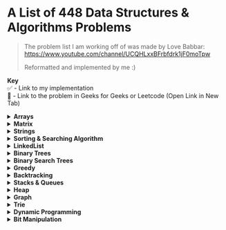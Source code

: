 # A List of 448 Data Structures & Algorithms Problems 

> The problem list I am working off of was made by Love Babbar: https://www.youtube.com/channel/UCQHLxxBFrbfdrk1jF0moTpw 
> 
> Reformatted and implemented by me :)

**Key** \
 ✅ - Link to my implementation \
 🔗 - Link to the problem in Geeks for Geeks or Leetcode (Open Link in New Tab)

<details>
  <summary><strong>Arrays</strong></summary>
  
  ### Array Problems - Count: 36
  
  - [x] Reverse the array - [🔗 Problem](https://www.geeksforgeeks.org/write-a-program-to-reverse-an-array-or-string/) - [✅ Implementation](array/reverse-array.py)
  - [x] Find the maximum and minimum element in an array - [🔗 Problem](https://www.geeksforgeeks.org/maximum-and-minimum-in-an-array/) - [✅ Implementation](array/max-min-comp.py)
  - [ ] Find the "Kth" max and min element of an array - [🔗 Problem](https://practice.geeksforgeeks.org/problems/kth-smallest-element/0)
  - [ ] Given an array which consists of only 0, 1 and 2. Sort the array without using any sorting algo - [🔗 Problem](https://practice.geeksforgeeks.org/problems/sort-an-array-of-0s-1s-and-2s/0)
  - [ ] Move all the negative elements to one side of the array - [🔗 Problem](https://www.geeksforgeeks.org/move-negative-numbers-beginning-positive-end-constant-extra-space/)
  - [ ] Find the Union and Intersection of the two sorted arrays. - [🔗 Problem](https://practice.geeksforgeeks.org/problems/union-of-two-arrays/0)
  - [ ] Write a program to cyclically rotate an array by one. - [🔗 Problem](https://practice.geeksforgeeks.org/problems/cyclically-rotate-an-array-by-one/0)
  - [ ] <strong>find Largest sum contiguous Subarray [V. IMP]</strong> - [🔗 Problem](https://practice.geeksforgeeks.org/problems/kadanes-algorithm/0)
  - [ ] <strong>Minimise the maximum difference between heights [V.IMP]</strong> 
  - [ ] Minimum no. of Jumps to reach end of an array
  - [x] find duplicate in an array of N+1 Integers - [🔗 Problem](https://leetcode.com/problems/find-the-duplicate-number/) - [✅ Implementation](array/find-dup.py)
  - [ ] Merge 2 sorted arrays without using Extra space.
  - [ ] <strong>Kadane's Algo [V.V.V.V.V IMP]</strong>
  - [ ] Merge Intervals
  - [ ] Next Permutation
  - [ ] Count Inversion
  - [ ] Best time to buy and Sell stock
  - [ ] find all pairs on integer array whose sum is equal to given number
  - [ ] find common elements In 3 sorted arrays
  - [ ] Rearrange the array in alternating positive and negative items with O(1) extra space
  - [ ] Find if there is any subarray with sum equal to 0
  - [ ] Find factorial of a large number
  - [ ] find maximum product subarray 
  - [ ] Find longest coinsecutive subsequence
  - [ ] Given an array of size n and a number k, fin all elements that appear more than " n/k " times.
  - [ ] Maximum profit by buying and selling a share atmost twice
  - [ ] Find whether an array is a subset of another array
  - [ ] Find the triplet that sum to a given value
  - [ ] Trapping Rain water problem
  - [ ] Chocolate Distribution problem
  - [ ] Smallest Subarray with sum greater than a given value
  - [ ] Three way partitioning of an array around a given value
  - [ ] Minimum swaps required bring elements less equal K together
  - [ ] Minimum no. of operations required to make an array palindrome
  - [ ] Median of 2 sorted arrays of equal size
  - [ ] Median of 2 sorted arrays of different size
   
</details>

<details>
  <summary><strong>Matrix</strong></summary>
  
  ### Matrix Problems - Count: 10
  
  - [ ] Spiral traversal on a Matrix
  - [ ] Search an element in a matriix
  - [ ] Find median in a row wise sorted matrix
  - [ ] Find row with maximum no. of 1's
  - [ ] Print elements in sorted order using row-column wise sorted matrix
  - [ ] Maximum size rectangle
  - [ ] Find a specific pair in matrix
  - [ ] Rotate matrix by 90 degrees
  - [ ] Kth smallest element in a row-cpumn wise sorted matrix
  - [ ] Common elements in all rows of a given matrix

</details>


<details>
  <summary><strong>Strings</strong></summary>
  
  ### String Problems - Count: 43
  
  - [x] Reverse a String - [✅ Implementation](strings/reverse-string.py)
  - [ ] Check whether a String is Palindrome or not
  - [ ] Find Duplicate characters in a string
  - [ ] Why strings are immutable in Java?
  - [ ] Write a Code to check whether one string is a rotation of another
  - [ ] Write a Program to check whether a string is a valid shuffle of two strings or not
  - [ ] Count and Say problem
  - [ ] Write a program to find the longest Palindrome in a string.[ Longest palindromic Substring]
  - [ ] Find Longest Recurring Subsequence in String
  - [ ] Print all Subsequences of a string.
  - [ ] Print all the permutations of the given string
  - [ ] Split the Binary string into two substring with equal 0’s and 1’s
  - [ ] <strong>Word Wrap Problem [VERY IMP]</strong>
  - [ ] <strong>EDIT Distance [Very Imp] </strong>
  - [ ] <strong>Find next greater number with same set of digits. [Very Very IMP]</strong>
  - [ ] <strong>Balanced Parenthesis problem.[Imp]</strong>
  - [ ] <strong>Word break Problem[ Very Imp]</strong>
  - [ ] Rabin Karp Algo
  - [ ] KMP Algo
  - [ ] Convert a Sentence into its equivalent mobile numeric keypad sequence.
  - [ ] Minimum number of bracket reversals needed to make an expression balanced.
  - [ ] Count All Palindromic Subsequence in a given String.
  - [ ] Count of number of given string in 2D character array
  - [ ] Search a Word in a 2D Grid of characters.
  - [ ] Boyer Moore Algorithm for Pattern Searching.
  - [ ] Converting Roman Numerals to Decimal
  - [ ] Longest Common Prefix
  - [ ] Number of flips to make binary string alternate
  - [ ] Find the first repeated word in string.
  - [ ] Minimum number of swaps for bracket balancing.
  - [ ] Find the longest common subsequence between two strings.
  - [ ] Program to generate all possible valid IP addresses from given  string.
  - [ ] Write a program tofind the smallest window that contains all characters of string itself.
  - [ ] Rearrange characters in a string such that no two adjacent are same
  - [ ] Minimum characters to be added at front to make string palindrome
  - [ ] Given a sequence of words, print all anagrams together
  - [ ] Find the smallest window in a string containing all characters of another string
  - [ ] Recursively remove all adjacent duplicates
  - [ ] String matching where one string contains wildcard characters
  - [ ] Function to find Number of customers who could not get a computer
  - [ ] Transform One String to Another using Minimum Number of Given Operation
  - [ ] Check if two given strings are isomorphic to each other
  - [ ] Recursively print all sentences that can be formed from list of word lists

</details>

<details>
  <summary><strong>Sorting & Searching Algorithm</strong></summary>
  
  ### Sorting & Searching Algorithm Problems - Count: 36
  
  - [ ] Find first and last positions of an element in a sorted array
  - [ ] Find a Fixed Point (Value equal to index) in a given array
  - [ ] Search in a rotated sorted array
  - [ ] square root of an integer
  - [ ] Maximum and minimum of an array using minimum number of comparisons
  - [ ] Optimum location of point to minimize total distance
  - [ ] Find the repeating and the missing
  - [ ] find majority element
  - [ ] Searching in an array where adjacent differ by at most k
  - [ ] find a pair with a given difference
  - [ ] find four elements that sum to a given value
  - [ ] maximum sum such that no 2 elements are adjacent
  - [ ] Count triplet with sum smaller than a given value
  - [ ] merge 2 sorted arrays
  - [ ] print all subarrays with 0 sum
  - [ ] Product array Puzzle
  - [ ] Sort array according to count of set bits
  - [ ] minimum no. of swaps required to sort the array
  - [ ] Bishu and Soldiers
  - [ ] Rasta and Kheshtak
  - [ ] Kth smallest number again
  - [ ] Find pivot element in a sorted array
  - [ ] K-th Element of Two Sorted Arrays
  - [ ] Aggressive cows
  - [ ] Book Allocation Problem
  - [ ] EKOSPOJ:
  - [ ] Job Scheduling Algo
  - [ ] Missing Number in AP
  - [ ] Smallest number with atleastn trailing zeroes infactorial
  - [ ] Painters Partition Problem:
  - [ ] ROTI-Prata SPOJ
  - [ ] DoubleHelix SPOJ
  - [ ] Subset Sums
  - [ ] Findthe inversion count
  - [ ] Implement Merge-sort in-place
  - [ ] Partitioning and Sorting Arrays with Many Repeated Entries
  
</details>

<details>
  <summary><strong>LinkedList</strong></summary>
  
  ### LinkedList Problems - Count: 36
  
  - [ ] Write a Program to reverse the Linked List. (Both Iterative and recursive)
  - [ ] <strong>Reverse a Linked List in group of Given Size. [Very Imp]</strong>
  - [ ] Write a program to Detect loop in a linked list.
  - [ ] Write a program to Delete loop in a linked list.
  - [ ] Find the starting point of the loop. 
  - [ ] Remove Duplicates in a sorted Linked List.
  - [ ] Remove Duplicates in a Un-sorted Linked List.
  - [ ] Write a Program to Move the last element to Front in a Linked List.
  - [ ] Add “1” to a number represented as a Linked List.
  - [ ] Add two numbers represented by linked lists.
  - [ ] Intersection of two Sorted Linked List.
  - [ ] Intersection Point of two Linked Lists.
  - [ ] <strong>Merge Sort For Linked lists.[Very Important]</strong>
  - [ ] <strong>Quicksort for Linked Lists.[Very Important]</strong>
  - [ ] Find the middle Element of a linked list.
  - [ ] Check if a linked list is a circular linked list.
  - [ ] Split a Circular linked list into two halves.
  - [ ] Write a Program to check whether the Singly Linked list is a palindrome or not.
  - [ ] Deletion from a Circular Linked List.
  - [ ] Reverse a Doubly Linked list.
  - [ ] Find pairs with a given sum in a DLL.
  - [ ] Count triplets in a sorted DLL whose sum is equal to given value “X”.
  - [ ] <strong>Sort a “k”sorted Doubly Linked list.[Very IMP]</strong>
  - [ ] Rotate DoublyLinked list by N nodes.
  - [ ] <strong>Rotate a Doubly Linked list in group of Given Size.[Very IMP]</strong>
  - [ ] Can we reverse a linked list in less than O(n) ?
  - [ ] Why Quicksort is preferred for. Arrays and Merge Sort for LinkedLists ?
  - [ ] Flatten a Linked List
  - [ ] Sort a LL of 0's, 1's and 2's
  - [ ] Clone a linked list with next and random pointer
  - [ ] Merge K sorted Linked list
  - [ ] Multiply 2 no. represented by LL
  - [ ] Delete nodes which have a greater value on right side
  - [ ] Segregate even and odd nodes in a Linked List
  - [ ] Program for n’th node from the end of a Linked List
  - [ ] Find the first non-repeating character from a stream of characters
  
</details>

<details>
  <summary><strong>Binary Trees</strong></summary>
  
  ### Binary Tree Problems: Count: 35

  - [ ] Level order traversal
  - [ ] Reverse Level Order traversal
  - [ ] Height of a tree
  - [ ] Diameter of a tree
  - [ ] Mirror of a tree
  - [ ] Inorder Traversal of a tree both using recursion and Iteration
  - [ ] Preorder Traversal of a tree both using recursion and Iteration
  - [ ] Postorder Traversal of a tree both using recursion and Iteration
  - [ ] Left View of a tree
  - [ ] Right View of Tree
  - [ ] Top View of a tree
  - [ ] Bottom View of a tree
  - [ ] Zig-Zag traversal of a binary tree
  - [ ] Check if a tree is balanced or not
  - [ ] Diagnol Traversal of a Binary tree
  - [ ] Boundary traversal of a Binary tree
  - [ ] Construct Binary Tree from String with Bracket Representation
  - [ ] Convert Binary tree into Doubly Linked List
  - [ ] Convert Binary tree into Sum tree
  - [ ] Construct Binary tree from Inorder and preorder traversal
  - [ ] Find minimum swaps required to convert a Binary tree into BST
  - [ ] Check if Binary tree is Sum tree or not
  - [ ] Check if all leaf nodes are at same level or not
  - [ ] <strong>Check if a Binary Tree contains duplicate subtrees of size 2 or more [ IMP ]</strong>
  - [ ] Check if 2 trees are mirror or not
  - [ ] Sum of Nodes on the Longest path from root to leaf node 
  - [ ] <strong>Check if given graph is tree or not.  [ IMP ]</strong>
  - [ ] Find Largest subtree sum in a tree
  - [ ] Maximum Sum of nodes in Binary tree such that no two are adjacent 
  - [ ] Print all "K" Sum paths in a Binary tree
  - [ ] Find LCA in a Binary tree
  - [ ] Find distance between 2 nodes in a Binary tree
  - [ ] Kth Ancestor of node in a Binary tree
  - [ ] <strong>Find all Duplicate subtrees in a Binary tree [ IMP ]</strong>
  - [ ] Tree Isomorphism Problem

</details>

<details>
  <summary><strong>Binary Search Trees</strong></summary>
  
  ### Binary Search Tree Problems - Count: 22

  - [ ] Find a value in a BST
  - [ ] Deletion of a node in a BST
  - [ ] Find min and max value in a BST
  - [ ] Find inorder successor and inorder predecessor in a BST
  - [ ] Check if a tree is a BST or not
  - [ ] Populate Inorder successor of all nodes
  - [ ] Find LCA  of 2 nodes in a BST
  - [ ] Construct BST from preorder traversal
  - [ ] Convert Binary tree into BST
  - [ ] Convert a normal BST into a Balanced BST
  - [ ] <strong>Merge two BST [ V.V.V>IMP ]</strong>
  - [ ] Find Kth largest element in a BST
  - [ ] Find Kth smallest element in a BST
  - [ ] Count pairs from 2 BST whose sum is equal to given value "X"
  - [ ] Find the median of BST in O(n) time and O(1) space
  - [ ] Count BST ndoes that lie in a given range
  - [ ] Replace every element with the least greater element on its right
  - [ ] Given "n" appointments, find the conflicting appointments
  - [ ] Check preorder is valid or not
  - [ ] Check whether BST contains Dead end
  - [ ] <strong>Largest BST in a Binary Tree [ V.V.V.V.V IMP ]</strong>
  - [ ] Flatten BST to sorted list

</details>

<details>
  <summary><strong>Greedy</strong></summary>
  
  ### Greedy Problems: Count: 35

  - [ ] Activity Selection Problem
  - [ ] Job SequencingProblem
  - [ ] Huffman Coding
  - [ ] Water Connection Problem
  - [ ] Fractional Knapsack Problem
  - [ ] Greedy Algorithm to find Minimum number of Coins
  - [ ] Maximum trains for which stoppage can be provided
  - [ ] Minimum Platforms Problem
  - [ ] Buy Maximum Stocks if i stocks can be bought on i-th day
  - [ ] Find the minimum and maximum amount to buy all N candies
  - [ ] Minimize Cash Flow among a given set of friends who have borrowed money from each other
  - [ ] Minimum Cost to cut a board into squares
  - [ ] Check if it is possible to survive on Island
  - [ ] Find maximum meetings in one room
  - [ ] Maximum product subset of an array
  - [ ] Maximize array sum after K negations
  - [ ] Maximize the sum of arr[i]*i
  - [ ] Maximum sum of absolute difference of an array
  - [ ] Maximize sum of consecutive differences in a circular array
  - [ ] Minimum sum of absolute difference of pairs of two arrays
  - [ ] Program for Shortest Job First (or SJF) CPU Scheduling
  - [ ] Program for Least Recently Used (LRU) Page Replacement algorithm
  - [ ] Smallest subset with sum greater than all other elements
  - [ ] Chocolate Distribution Problem
  - [ ] DEFKIN -Defense of a Kingdom
  - [ ] DIEHARD -DIE HARD
  - [ ] GERGOVIA -Wine trading in Gergovia
  - [ ] Picking Up Chicks
  - [ ] CHOCOLA –Chocolate
  - [ ] ARRANGE -Arranging Amplifiers
  - [ ] K Centers Problem
  - [ ] Minimum Cost of ropes
  - [ ] Find smallest number with given number of digits and sum of digits
  - [ ] Rearrange characters in a string such that no two adjacent are same
  - [ ] Find maximum sum possible equal sum of three stacks  

</details>

<details>
  <summary><strong>Backtracking</strong></summary>
  
  ### Backtracking Problems - Count: 19

  - [ ] Rat in a maze Problem
  - [ ] Printing all solutions in N-Queen Problem
  - [ ] Word Break Problem using Backtracking
  - [ ] Remove Invalid Parentheses
  - [ ] Sudoku Solver
  - [ ] m Coloring Problem
  - [ ] Print all palindromic partitions of a string
  - [ ] Subset Sum Problem
  - [ ] The Knight’s tour problem
  - [ ] Tug of War
  - [ ] Find shortest safe route in a path with landmines
  - [ ] Combinational Sum
  - [ ] Find Maximum number possible by doing at-most K swaps
  - [ ] Print all permutations of a string 
  - [ ] Find if there is a path of more than k length from a source
  - [ ] Longest Possible Route in a Matrix with Hurdles
  - [ ] Print all possible paths from top left to bottom right of a mXn matrix
  - [ ] Partition of a set intoK subsets with equal sum
  - [ ] Find the K-th Permutation Sequence of first N natural numbers

</details>

<details>
  <summary><strong>Stacks & Queues</strong></summary>
  
  ### Stacks & Queues - Count: 38

  - [ ] Implement Stack from Scratch
  - [ ] Implement Queue from Scratch
  - [ ] Implement 2 stack in an array
  - [ ] find the middle element of a stack
  - [ ] Implement "N" stacks in an Array
  - [ ] Check the expression has valid or Balanced parenthesis or not.
  - [ ] Reverse a String using Stack
  - [ ] Design a Stack that supports getMin() in O(1) time and O(1) extra space.
  - [ ] Find the next Greater element
  - [ ] The celebrity Problem
  - [ ] Arithmetic Expression evaluation
  - [ ] Evaluation of Postfix expression
  - [ ] Implement a method to insert an element at its bottom without using any other data structure.
  - [ ] Reverse a stack using recursion
  - [ ] Sort a Stack using recursion
  - [ ] Merge Overlapping Intervals
  - [ ] Largest rectangular Area in Histogram
  - [ ] Length of the Longest Valid Substring
  - [ ] Expression contains redundant bracket or not
  - [ ] Implement Stack using Queue
  - [ ] Implement Stack using Deque
  - [ ] Stack Permutations (Check if an array is stack permutation of other)
  - [ ] Implement Queue using Stack  
  - [ ] Implement "n" queue in an array
  - [ ] Implement a Circular queue
  - [ ] LRU Cache Implementationa
  - [ ] Reverse a Queue using recursion
  - [ ] Reverse the first “K” elements of a queue
  - [ ] Interleave the first half of the queue with second half
  - [ ] Find the first circular tour that visits all Petrol Pumps
  - [ ] Minimum time required to rot all oranges
  - [ ] Distance of nearest cell having 1 in a binary matrix
  - [ ] First negative integer in every window of size “k”
  - [ ] Check if all levels of two trees are anagrams or not.
  - [ ] Sum of minimum and maximum elements of all subarrays of size “k”.
  - [ ] Minimum sum of squares of character counts in a given string after removing “k” characters.
  - [ ] Queue based approach or first non-repeating character in a stream.
  - [ ] Next Smaller Element

</details>

<details>
    <summary><strong>Heap</strong></summary>
  
  ### Heap Problems - Count: 18

  - [ ] Implement a Maxheap/MinHeap using arrays and recursion.
  - [ ] Sort an Array using heap. (HeapSort)
  - [ ] Maximum of all subarrays of size k.
  - [ ] “k” largest element in an array
  - [ ] Kth smallest and largest element in an unsorted array
  - [ ] <strong>Merge “K” sorted arrays. [ IMP ]</strong>
  - [ ] Merge 2 Binary Max Heaps
  - [ ] Kth largest sum continuous subarrays
  - [ ] Leetcode- reorganize strings
  - [ ] <strong>Merge “K” Sorted Linked Lists [V.IMP]</strong>
  - [ ] Smallest range in “K” Lists
  - [ ] Median in a stream of Integers
  - [ ] Check if a Binary Tree is Heap
  - [ ] Connect “n” ropes with minimum cost
  - [ ] Convert BST to Min Heap
  - [ ] Convert min heap to max heap
  - [ ] Rearrange characters in a string such that no two adjacent are same.
  - [ ] Minimum sum of two numbers formed from digits of an array

</details>

<details>
    <summary><strong>Graph</strong></summary>
  
  ### Graph Problems - Count: 44

  - [ ] Create a Graph, print it
  - [ ] Implement BFS algorithm 
  - [ ] Implement DFS Algo 
  - [ ] Detect Cycle in Directed Graph using BFS/DFS Algo 
  - [ ] Detect Cycle in UnDirected Graph using BFS/DFS Algo 
  - [ ] Search in a Maze
  - [ ] Minimum Step by Knight
  - [ ] flood fill algo
  - [ ] Clone a graph
  - [ ] Making wired Connections    
  - [ ] word Ladder 
  - [ ] Dijkstra algo
  - [ ] Implement Topological Sort 
  - [ ] Minimum time taken by each job to be completed given by a Directed Acyclic Graph
  - [ ] Find whether it is possible to finish all tasks or not from given dependencies
  - [ ] Find the no. of Isalnds
  - [ ] Given a sorted Dictionary of an Alien Language, find order of characters
  - [ ] Implement Kruksal’sAlgorithm
  - [ ] Implement Prim’s Algorithm
  - [ ] Total no. of Spanning tree in a graph
  - [ ] Implement Bellman Ford Algorithm
  - [ ] Implement Floyd warshallAlgorithm
  - [ ] Travelling Salesman Problem
  - [ ] Graph ColouringProblem
  - [ ] Snake and Ladders Problem
  - [ ] Find bridge in a graph
  - [ ] Count Strongly connected Components(Kosaraju Algo)
  - [ ] Check whether a graph is Bipartite or Not
  - [ ] Detect Negative cycle in a graph
  - [ ] Longest path in a Directed Acyclic Graph
  - [ ] Journey to the Moon
  - [ ] Cheapest Flights Within K Stops
  - [ ] Oliver and the Game
  - [ ] Water Jug problem using BFS
  - [ ] Water Jug problem using BFS
  - [ ] Find if there is a path of more thank length from a source
  - [ ] M-ColouringProblem
  - [ ] Minimum edges to reverse o make path from source to destination
  - [ ] Paths to travel each nodes using each edge(Seven Bridges)
  - [ ] Vertex Cover Problem
  - [ ] Chinese Postman or Route Inspection
  - [ ] Number of Triangles in a Directed and Undirected Graph
  - [ ] Minimise the cashflow among a given set of friends who have borrowed money from each other
  - [ ] Two Clique Problem

</details>

<details>
    <summary><strong>Trie</strong></summary>
  
  ### Trie Problems - Count: 6

  - [ ] Construct a trie from scratch
  - [ ] Find shortest unique prefix for every word in a given list
  - [ ] Word Break Problem | (Trie solution)
  - [ ] Given a sequence of words, print all anagrams together
  - [ ] Implement a Phone Directory
  - [ ] Print unique rows in a given boolean matrix

</details>

<details>
    <summary><strong>Dynamic Programming</strong></summary>
  
  ### Dynamic Programming Problems - Count: 60
    
  - [ ] Coin ChangeProblem
  - [ ] Knapsack Problem
  - [ ] Binomial CoefficientProblem
  - [ ] Permutation CoefficientProblem
  - [ ] Program for nth Catalan Number
  - [ ] Matrix Chain Multiplication
  - [ ] Edit Distance
  - [ ] Subset Sum Problem
  - [ ] Friends Pairing Problem
  - [ ] Gold Mine Problem
  - [ ] Assembly Line SchedulingProblem
  - [ ] Painting the Fenceproblem
  - [ ] Maximize The Cut Segments
  - [ ] Longest Common Subsequence
  - [ ] Longest Repeated Subsequence
  - [ ] Longest Increasing Subsequence
  - [ ] Space Optimized Solution of LCS
  - [ ] LCS (Longest Common Subsequence) of three strings
  - [ ] Maximum Sum Increasing Subsequence
  - [ ] Count all subsequences having product less than K
  - [ ] Longest subsequence such that difference between adjacent is one
  - [ ] Maximum subsequence sum such that no three are consecutive
  - [ ] Egg Dropping Problem
  - [ ] Maximum Length Chain of Pairs
  - [ ] Maximum size square sub-matrix with all 1s
  - [ ] Maximum sum of pairs with specific difference
  - [ ] Min Cost PathProblem
  - [ ] Maximum difference of zeros and ones in binary string
  - [ ] Minimum number of jumps to reach end
  - [ ] Minimum cost to fill given weight in a bag
  - [ ] Minimum removals from array to make max –min <= K
  - [ ] Longest Common Substring
  - [ ] Count number of ways to reacha given score in a game
  - [ ] Count Balanced Binary Trees of Height 
  - [ ] <strong>LargestSum Contiguous Subarray [V>V>V>V IMP ]</strong>
  - [ ] Smallest sum contiguous subarray
  - [ ] Unbounded Knapsack (Repetition of items allowed)
  - [ ] Word Break Problem
  - [ ] Largest Independent Set Problem
  - [ ] Partition problem
  - [ ] Longest Palindromic Subsequence
  - [ ] Count All Palindromic Subsequence in a given String
  - [ ] Longest Palindromic Substring
  - [ ] Longest alternating subsequence
  - [ ] Weighted Job Scheduling
  - [ ] Coin game winner where every player has three choices
  - [ ] <strong>Count Derangements (Permutation such that no element appears in its original position) [ IMPORTANT ]</strong>
  - [ ] <strong>Maximum profit by buying and selling a share at most twice [ IMP ]</strong>
  - [ ] Optimal Strategy for a Game
  - [ ] Optimal Binary Search Tree
  - [ ] Palindrome PartitioningProblem
  - [ ] Word Wrap Problem
  - [ ] <strong>Mobile Numeric Keypad Problem [ IMP ]</strong>
  - [ ] Boolean Parenthesization Problem
  - [ ] Largest rectangular sub-matrix whose sum is 0
  - [ ] <strong>Largest area rectangular sub-matrix with equal number of 1’s and 0’s [ IMP ]</strong>
  - [ ] Maximum sum rectangle in a 2D matrix
  - [ ] Maximum profit by buying and selling a share at most k times
  - [ ] Find if a string is interleaved of two other strings
  - [ ] Maximum Length of Pair Chain

</details>

<details>
    <summary><strong>Bit Manipulation</strong></summary>
  
  ### Bit Manipulation Problems - Count: 10
    
  - [ ] Count set bits in an integer
  - [ ] Find the two non-repeating elements in an array of repeating elements
  - [ ] Count number of bits to be flipped to convert A to B
  - [ ] Count total set bits in all numbers from 1 to n
  - [ ] Program to find whether a no is power of two
  - [ ] Find position of the only set bit
  - [ ] Copy set bits in a range
  - [ ] Divide two integers without using multiplication, division and mod operator
  - [ ] Calculate square of a number without using *, / and pow()
  - [ ] Power Set

</details>
